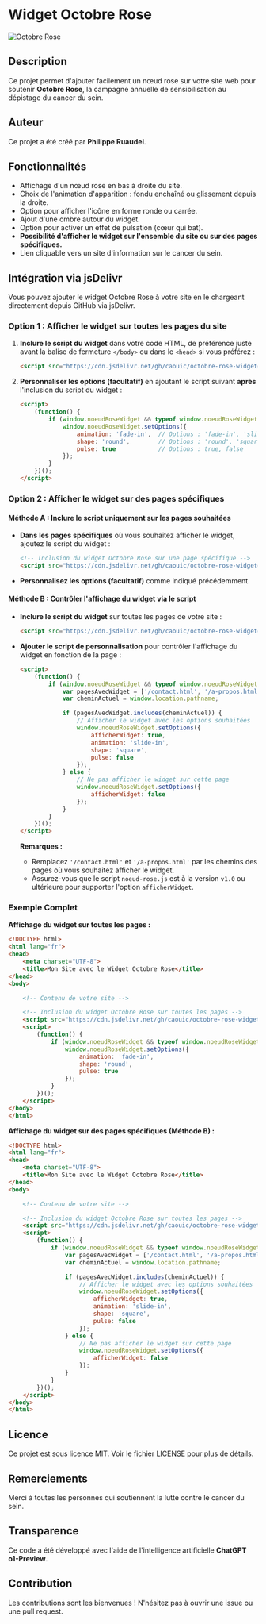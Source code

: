 # Widget Octobre Rose

![Octobre Rose](https://cdn.jsdelivr.net/gh/caouic/octobre-rose-widget@v1.0/images/noeud_rose.png)

## Description

Ce projet permet d'ajouter facilement un nœud rose sur votre site web pour soutenir **Octobre Rose**, la campagne annuelle de sensibilisation au dépistage du cancer du sein.

## Auteur

Ce projet a été créé par **Philippe Ruaudel**.

## Fonctionnalités

- Affichage d'un nœud rose en bas à droite du site.
- Choix de l'animation d'apparition : fondu enchaîné ou glissement depuis la droite.
- Option pour afficher l'icône en forme ronde ou carrée.
- Ajout d'une ombre autour du widget.
- Option pour activer un effet de pulsation (cœur qui bat).
- **Possibilité d'afficher le widget sur l'ensemble du site ou sur des pages spécifiques.**
- Lien cliquable vers un site d'information sur le cancer du sein.

## Intégration via jsDelivr

Vous pouvez ajouter le widget Octobre Rose à votre site en le chargeant directement depuis GitHub via jsDelivr.

### Option 1 : Afficher le widget sur toutes les pages du site

1. **Inclure le script du widget** dans votre code HTML, de préférence juste avant la balise de fermeture `</body>` ou dans le `<head>` si vous préférez :

   ```html
   <script src="https://cdn.jsdelivr.net/gh/caouic/octobre-rose-widget@v1.0/noeud-rose.js"></script>
   ```

2. **Personnaliser les options (facultatif)** en ajoutant le script suivant **après** l'inclusion du script du widget :

   ```html
   <script>
       (function() {
           if (window.noeudRoseWidget && typeof window.noeudRoseWidget.setOptions === 'function') {
               window.noeudRoseWidget.setOptions({
                   animation: 'fade-in',  // Options : 'fade-in', 'slide-in'
                   shape: 'round',        // Options : 'round', 'square'
                   pulse: true            // Options : true, false
               });
           }
       })();
   </script>
   ```

### Option 2 : Afficher le widget sur des pages spécifiques

#### Méthode A : Inclure le script uniquement sur les pages souhaitées

- **Dans les pages spécifiques** où vous souhaitez afficher le widget, ajoutez le script du widget :

  ```html
  <!-- Inclusion du widget Octobre Rose sur une page spécifique -->
  <script src="https://cdn.jsdelivr.net/gh/caouic/octobre-rose-widget@v1.0/noeud-rose.js"></script>
  ```

- **Personnalisez les options (facultatif)** comme indiqué précédemment.

#### Méthode B : Contrôler l'affichage du widget via le script

- **Inclure le script du widget** sur toutes les pages de votre site :

  ```html
  <script src="https://cdn.jsdelivr.net/gh/caouic/octobre-rose-widget@v1.0/noeud-rose.js"></script>
  ```

- **Ajouter le script de personnalisation** pour contrôler l'affichage du widget en fonction de la page :

  ```html
  <script>
      (function() {
          if (window.noeudRoseWidget && typeof window.noeudRoseWidget.setOptions === 'function') {
              var pagesAvecWidget = ['/contact.html', '/a-propos.html']; // Liste des pages où afficher le widget
              var cheminActuel = window.location.pathname;

              if (pagesAvecWidget.includes(cheminActuel)) {
                  // Afficher le widget avec les options souhaitées
                  window.noeudRoseWidget.setOptions({
                      afficherWidget: true,
                      animation: 'slide-in',
                      shape: 'square',
                      pulse: false
                  });
              } else {
                  // Ne pas afficher le widget sur cette page
                  window.noeudRoseWidget.setOptions({
                      afficherWidget: false
                  });
              }
          }
      })();
  </script>
  ```

  **Remarques :**

  - Remplacez `'/contact.html'` et `'/a-propos.html'` par les chemins des pages où vous souhaitez afficher le widget.
  - Assurez-vous que le script `noeud-rose.js` est à la version `v1.0` ou ultérieure pour supporter l'option `afficherWidget`.

### Exemple Complet

**Affichage du widget sur toutes les pages :**

```html
<!DOCTYPE html>
<html lang="fr">
<head>
    <meta charset="UTF-8">
    <title>Mon Site avec le Widget Octobre Rose</title>
</head>
<body>

    <!-- Contenu de votre site -->

    <!-- Inclusion du widget Octobre Rose sur toutes les pages -->
    <script src="https://cdn.jsdelivr.net/gh/caouic/octobre-rose-widget@v1.0/noeud-rose.js"></script>
    <script>
        (function() {
            if (window.noeudRoseWidget && typeof window.noeudRoseWidget.setOptions === 'function') {
                window.noeudRoseWidget.setOptions({
                    animation: 'fade-in',
                    shape: 'round',
                    pulse: true
                });
            }
        })();
    </script>
</body>
</html>
```

**Affichage du widget sur des pages spécifiques (Méthode B) :**

```html
<!DOCTYPE html>
<html lang="fr">
<head>
    <meta charset="UTF-8">
    <title>Mon Site avec le Widget Octobre Rose</title>
</head>
<body>

    <!-- Contenu de votre site -->

    <!-- Inclusion du widget Octobre Rose sur toutes les pages -->
    <script src="https://cdn.jsdelivr.net/gh/caouic/octobre-rose-widget@v1.0/noeud-rose.js"></script>
    <script>
        (function() {
            if (window.noeudRoseWidget && typeof window.noeudRoseWidget.setOptions === 'function') {
                var pagesAvecWidget = ['/contact.html', '/a-propos.html']; // Pages où afficher le widget
                var cheminActuel = window.location.pathname;

                if (pagesAvecWidget.includes(cheminActuel)) {
                    // Afficher le widget avec les options souhaitées
                    window.noeudRoseWidget.setOptions({
                        afficherWidget: true,
                        animation: 'slide-in',
                        shape: 'square',
                        pulse: false
                    });
                } else {
                    // Ne pas afficher le widget sur cette page
                    window.noeudRoseWidget.setOptions({
                        afficherWidget: false
                    });
                }
            }
        })();
    </script>
</body>
</html>
```

## Licence

Ce projet est sous licence MIT. Voir le fichier [LICENSE](LICENSE) pour plus de détails.

## Remerciements

Merci à toutes les personnes qui soutiennent la lutte contre le cancer du sein.

## Transparence

Ce code a été développé avec l'aide de l'intelligence artificielle **ChatGPT o1-Preview**.

## Contribution

Les contributions sont les bienvenues ! N'hésitez pas à ouvrir une issue ou une pull request.
